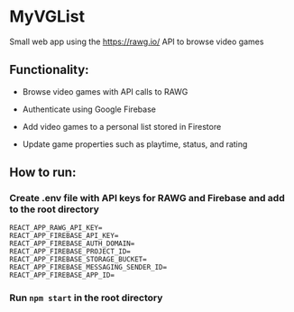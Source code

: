 # MyVGList

Small web app using the https://rawg.io/ API to browse video games

## Functionality:
* Browse video games with API calls to RAWG

* Authenticate using Google Firebase

* Add video games to a personal list stored in Firestore 

* Update game properties such as playtime, status, and rating

## How to run:

### Create .env file with API keys for RAWG and Firebase and add to the root directory
```
REACT_APP_RAWG_API_KEY=
REACT_APP_FIREBASE_API_KEY=
REACT_APP_FIREBASE_AUTH_DOMAIN=
REACT_APP_FIREBASE_PROJECT_ID=
REACT_APP_FIREBASE_STORAGE_BUCKET=
REACT_APP_FIREBASE_MESSAGING_SENDER_ID=
REACT_APP_FIREBASE_APP_ID=
```

### Run `npm start` in the root directory
